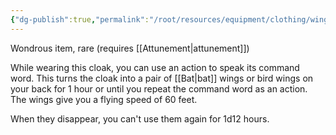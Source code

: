 ```yaml
---
{"dg-publish":true,"permalink":"/root/resources/equipment/clothing/wings-of-flying/"}
---
```


Wondrous item, rare (requires [[Attunement\|attunement]]) 

While wearing this cloak, you can use an action to speak its command word. This turns the cloak into a pair of [[Bat\|bat]] wings or bird wings on your back for 1 hour or until you repeat the command word as an action. The wings give you a flying speed of 60 feet. 

When they disappear, you can't use them again for 1d12 hours.